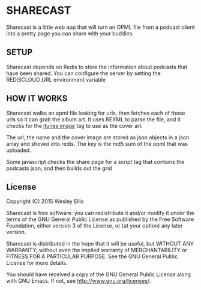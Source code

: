 # SHARECAST

Sharecast is a little web app that will turn an OPML file from a podcast client into a pretty page you can share with your buddies.

## SETUP

Sharecast depends on Redis to store the information about podcasts that have been shared. You can configure the server by setting the REDISCLOUD_URL environment variable

## HOW IT WORKS

Sharecast walks an opml file looking for urls, then fetches each of those urls so it can grab the album art. It uses REXML to parse the file, and it checks for the <itunes:image> tag to use as the cover art.

The url, the name and the cover image are stored as json objects in a json array and shoved into redis. The key is the md5 sum of the opml that was uploaded.

Some javascript checks the share page for a script tag that contains the podcasts json, and then builds out the grid

## License

Copyright (C) 2015 Wesley Ellis

Sharecast is free software: you can redistribute it and/or modify
it under the terms of the GNU General Public License as published by
the Free Software Foundation, either version 3 of the License, or
(at your option) any later version.

Sharecast is distributed in the hope that it will be useful,
but WITHOUT ANY WARRANTY; without even the implied warranty of
MERCHANTABILITY or FITNESS FOR A PARTICULAR PURPOSE.  See the
GNU General Public License for more details.

You should have received a copy of the GNU General Public License
along with GNU Emacs.  If not, see <http://www.gnu.org/licenses/>.

